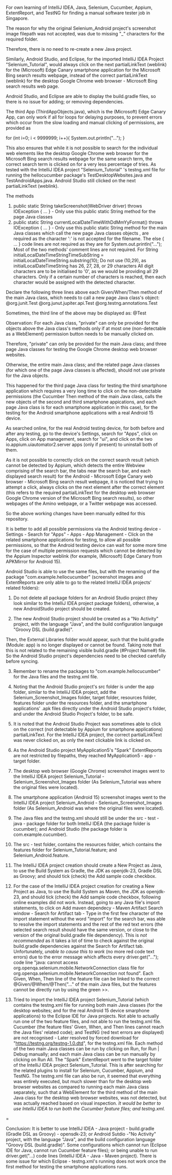 For own learning of IntelliJ IDEA, Java, Selenium, Cucumber, Appium, ExtentReport, and TestNG for finding a manual software tester job in Singapore.

The reason for why the original Selenium_Android project's screenshot image filepath was not accepted, was due to missing "_" characters for the required folder.

Therefore, there is no need to re-create a new Java project.

Similarly, Android Studio, and Eclipse, for the imported IntelliJ IDEA Project "Selenium_Tutorial", would always click on the next partialLinkText (weblink) for the (Microsoft) Edge Canary smartphone application for the Microsoft Bing search results webpage, instead of the correct partialLinkText (weblink) for the desktop Google Chrome web browser - Microsoft Bing search results web page.

Android Studio, and Eclipse are able to display the build.gradle files, so there is no issue for adding; or removing dependencies.

The third App (ThirdAppObjects.java), which is the (Microsoft) Edge Canary App, can only work if all for loops for delaying purposes, to prevent errors which occur from the slow loading and manual clicking of permissions, are provided as

for (int i=0; i < 9999999; i++){
  System.out.println("...");
}

This also ensures that while it is not possible to search for the individual web elements like the desktop Google Chrome web browser for the Microsoft Bing search results webpage for the same search term, the correct search term is clicked on for a very less percentage of tries. As tested with the IntelliJ IDEA project "Selenium_Tutorial" 's testng.xml file for running the hellocucumber package's TestDesktopWebsites.java and TestAndroidApps.java. Android Studio still clicked on the next partialLinkText (weblink).

The methods
1. public static String takeScreenshot(WebDriver driver) throws IOException { ... } - Only use this public static String method for the page Java classes
2. public static String currentLocalDateTimeWithDdMmYyFormat() throws IOException { ... } - Only use this public static String method for the main Java classes which call the new page Java classes objects
, are required as the character ':' is not accepted for the filename.
The else { ... } code lines are not required as they are for System.out.println("...");   
Most of the two methods' comment lines are not required.
For String initialLocalDateTimeStringTimeSubString = initialLocalDateTimeString.substring(10);
Do not use (10,29), as initialLocalDateTimeString has 26, 27, 28, or 29 characters
All digit characters are to be initialised to '0', as we would be providing all 29 characters.
Only if a certain number of characters is reached, then each character would be assigned with the detected character.

Declare the following three lines above each Given/When/Then method of the main Java class, which needs to call a new page Java class's object:
@org.junit.Test
@org.junut.jupiter.api.Test
@org.testng.annotations.Test

Sometimes, the third line of the above may be displayed as:
@Test

Observation:
For each Java class, "private" can only be provided for the objects above the Java class's methods only if at most one (non-detectable as a WebElement) permission button needs to be manually clicked on.

Therefore, "private" can only be provided for the main Java class; and three page Java classes for testing the Google Chrome desktop web browser websites.

Otherwise, the entire main Java class; and the related page Java classes (for which one of the page Java classes is affected), should not use private for the Java objects.

This happened for the third page Java class for testing the third smartphone application which requires a very long time to click on the non-detectable permissions (the Cucumber Then method of the main Java class, calls the new objects of the second and third smartphone appications, and each page Java class is for each smartphone application in this case), for the testing for the Android smartphone applications with a real Android 15 device.

As searched online, for the real Android testing device, for both before and after any testing, go to the device's Settings, search for "Apps", click on Apps, click on App management, search for "ui", and click on the two io.appium.uiautomator2.server apps (only if present) to uninstall both of them.

As it is not possible to correctly click on the correct search result (which cannot be detected by Appium, which detects the entire Webview comprising of the search bar, the tabs near the search bar, and each displayed search result) for the Android - Microsoft Edge Canary web browser - Microsoft Bing search result webpage, it is noticed that trying to attempt a click, always clicks on the next element after the correct element (this refers to the required partialLinkText for the desktop web browser Google Chrome version of the Microsoft Bing search results), so other webpages of the Amino webpage, or a Twitter webpage was accessed.

So the above working changes have been manually edited for this repository.

It is better to add all possible permissions via the Android testing device - Settings - Search for "Apps" - Apps - App Management - Click on the related smartphone applications for testing, to allow all possible permissions, so that the Android testing device can wait for some more time for the case of multiple permission requests which cannot be detected by the Appium Inspector weblink (for example, (Microsoft) Edge Canary from APKMirror for Android 15).

Android Studio is able to use the same files, but with the renaming of the package "com.example.hellocucumber" (screenshot images and ExtentReports are only able to go to the related IntelliJ IDEA projects' related folders):

1. Do not delete all package folders for an Android Studio project (they look similar to the IntelliJ IDEA project package folders), otherwise, a new AndroidStudio project should be created.

2. The new Android Studio project should be created as a "No Activity" project, with the language "Java", and the build configuration language "Groovy DSL (build.gradle)".

Then, the External Libraries folder would appear, such that the build.gradle (Module: app) is no longer displayed or cannot be found. Taking note that this is not related to the remaining visible build.gradle (#Project Name#) file. So the Android Studio project's dependencies need to be checked carefully before syncing.

3. Remember to rename the packages to "com.example.hellocucumber" for the Java files and the testng.xml file.

4. Noting that the Android Studio project's src folder is under the app folder, similar to the InteliiJ IDEA project, add the Selenium_Screenshot_Images folder, target folder, resources folder, features folder under the resources folder, and the smartphone applications' .apk files directly under the Android Studio project's folder, and under the Android Studio Project's folder, to be safe.

5. It is noted that the Android Studio Project was sometimes able to click on the correct (not detectable by Appium for smartphone applications) partialLinkText. For the IntelliJ IDEA project, the correct partialLinkText was never clicked on, as only the next clickable link is clicked on.

6. As the Android Studio project MyApplication5's "Spark" ExtentReports are not restricted by filepaths, they reached MyApplication5 - app - target folder.

7. The desktop web browser (Google Chrome) screenshot images went to the IntelliJ IDEA project Selenium_Tutorial - Selenium_Screenshot_Images folder
(As Selenium_Tutorial was where the original files were located).

8. The smartphone application (Android 15) screenshot images went to the IntelliJ IDEA project Selenium_Android - Selenium_Screenshot_Images folder
(As Selenium_Android was where the original files were located).

9. The Java files and the testng.xml should still be under the src - test - java - package folder for both IntelliJ IDEA (the package folder is cucumber); and Android Studio (the package folder is com.example.cucumber).

10. The src - test folder, contains the resources folder, which contains the features folder for Selenium_Tutorial.feature; and Selenium_Android.feature.

11. The IntelliJ IDEA project creation should create a New Project as Java, to use the Build System as Gradle, the JDK as openjdk-23, Gradle DSL as Groovy; and should tick (check) the Add sample code checkbox.

12. For the case of the IntelliJ IDEA project creation for creating a New Project as Java, to use the Build System as Maven, the JDK as openjdk-23, and should tick (check) the Add sample code checkbox, following online examples did not work. Instead, going to any Java file's import statements, to click on Add maven dependecy - Maven Artifact Search window - Search for Artifact tab - Type in the first few character of the import statement without the word "import" for the search bar, was able to resolve the import statements and the rest of the red text errors (the selected search result should have the same version, or close to the version of the original build.gradle file dependency). This is *not recommended* as it takes a lot of time to check against the original build.gradle dependencies against the Search for Artifact tab. Unfortunately, *unable to cause this to work* (no more red code text errors) due to the error message which affects every driver.get("..."); code line
"java: cannot access org.openqa.selenium.mobile.NetworkConnection
class file for org.openqa.selenium.mobile.NetworkConnection not found".
Each Given, When, Then line of the feature file can be linked to the correct @Given/@When/@Then("..." of the main Java files, but the features cannot be directly run by using the green >>.

13. Tried to import the IntelliJ IDEA project Selenium_Tutorial (which contains the testng.xml file for running both main Java classes (for the desktop websites; and for the real Android 15 device smarphone applications) to the Eclipse IDE for Java projects. Not able to actually run one of the two feature files, and not able to run the testng.xml file. Cucumber (the feature files' Given, When, and Then lines cannot reach the Java files' related code); and TestNG (red text errors are displayed) are not recognised - Later resolved by forced download for "https://testng.org/testng-1.0.dtd", for the testng.xml file. Each method of the two main Java classes can be run by clicking on Run, for Run | Debug manually; and each main Java class can be run manually by clicking on Run All. The "Spark" ExtentReport went to the target folder of the IntelliJ IDEA project Selenium_Tutorial. This is after searching for the related plugins to install for Selenium, Cucumber, Appium, and TestNG. The testng.xml file can also be run, it seemed that everything was entirely executed, but much slower than for the desktop web browser websites as compared to running each main Java class separately, such that a WebElement for the third method of the main Java class for the desktop web browser websites, was not detected, but was actually reached based on visual inspection. *It would be better to use IntelliJ IDEA to run both the Cucumber feature files; and testng.xml.*

=

Conclusion: It is better to use IntelliJ IDEA - Java project - build.gradle (Gradle DSL as Groovy) - opensdk-23; or Android Sutdio -"No Activity" project, with the language "Java", and the build configuration language "Groovy DSL (build.gradle)". Some configurations which cannot run (Eclipse IDE for Java, cannot run Cucumber feature files); or being unable to run driver.get("...) code lines (IntelliJ IDEA - Java - Maven project). There is some issue for which Eclipse - testng.xml's running does not work once the first method for testing the smartphone applications runs.

